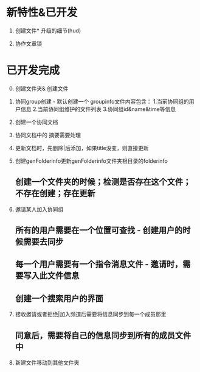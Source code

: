 <!--
 * @Author: your name
 * @Date: 2019-10-12 17:30:56
 * @LastEditTime: 2019-11-27 17:11:12
 * @LastEditors: Please set LastEditors
 * @Description: In User Settings Edit
 * @FilePath: /rebuild_flutter/README.md
 -->

# 新特性&已开发

1. 创建文件* 升级的细节(hud)

3. 协作文章锁

# 已开发完成

0. 创建文件夹& 创建文件

1. 协同group创建 - 默认创建一个  groupinfo文件内容包含： 1.当前协同组的用户信息 2.当前协同组维护的文件列表 3.协同组id&name&time等信息

2. 创建一个协同文档

3. 协同文档中的 摘要需要处理

4. 更新文档时，先删除|后添加，如果title没变，则直接更新

5. 创建genFolderinfo更新genFolderinfo文件夹根目录的folderinfo
   ## 创建一个文件夹的时候；检测是否存在这个文件；不存在创建；存在更新

6. 邀请某人加入协同组
   ## 所有的用户需要在一个位置可查找 - 创建用户的时候需要去同步
   ## 每一个用户需要有一个指令消息文件 - 邀请时，需要写入此文件信息
   ## 创建一个搜索用户的界面

7. 接收邀请或者拒绝|加入频道后需要将信息同步到每一个成员那里
   ## 同意后，需要将自己的信息同步到所有的成员文件中

8. 新建文件移动到其他文件夹
